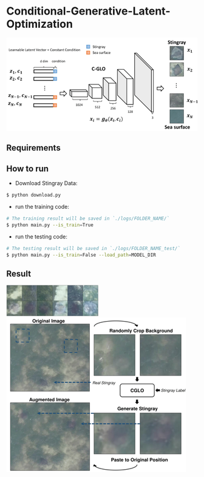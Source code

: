 # Conditional-Generative-Latent-Optimization

![alt tag](./assets/cglo-1.png)


## Requirements


## How to run
- Download Stingray Data:

```bash
$ python download.py
```

- run the training code:

```bash
# The training result will be saved in `./logs/FOLDER_NAME/`
$ python main.py --is_train=True
```

- run the testing code:

```bash
# The testing result will be saved in `./logs/FOLDER_NAME_test/`
$ python main.py --is_train=False --load_path=MODEL_DIR
```

## Result
![alt tag](./assets/result1-1.png)
![alt tag](./assets/result2-1.png)

